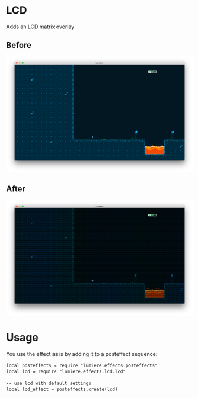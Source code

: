 # LCD
Adds an LCD matrix overlay

## Before
![](../doc/original.png)

## After
![](../doc/lcd.png)

# Usage
You use the effect as is by adding it to a posteffect sequence:

	local posteffects = require "lumiere.effects.posteffects"
	local lcd = require "lumiere.effects.lcd.lcd"

	-- use lcd with default settings
	local lcd_effect = posteffects.create(lcd)
